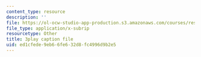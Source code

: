 ```yaml
---
content_type: resource
description: ''
file: https://ol-ocw-studio-app-production.s3.amazonaws.com/courses/res-6-012-introduction-to-probability-spring-2018/ed1cfede9eb66fe632d8fc4996d9b2e5_GARQ31BrKQA.srt
file_type: application/x-subrip
resourcetype: Other
title: 3play caption file
uid: ed1cfede-9eb6-6fe6-32d8-fc4996d9b2e5
---
```

